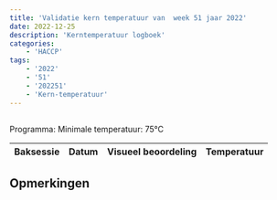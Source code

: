 ```yaml
---
title: 'Validatie kern temperatuur van  week 51 jaar 2022'
date: 2022-12-25
description: 'Kerntemperatuur logboek'
categories:
    - 'HACCP'
tags:
    - '2022'
    - '51'
    - '202251'
    - 'Kern-temperatuur'
---
```


## 

Programma: 
Minimale temperatuur: 75°C

| Baksessie | Datum | Visueel beoordeling | Temperatuur |
|:---|:---|:---|:---|


## Opmerkingen


